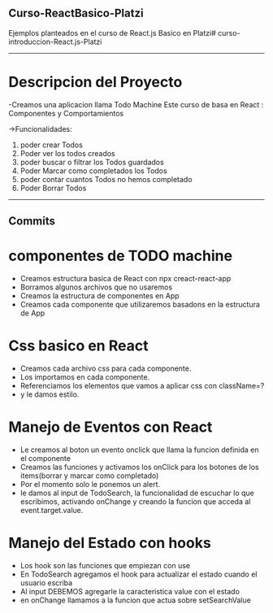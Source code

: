 ## Curso-ReactBasico-Platzi
Ejemplos planteados en el curso de React.js Basico en Platzi# curso-introduccion-React.js-Platzi

-------

# Descripcion del Proyecto

-Creamos una aplicacion llama Todo Machine
Este curso de basa en React : Componentes y Comportamientos

->Funcionalidades:
1) poder crear Todos
2) Poder ver los todos creados
3) poder buscar o filtrar los Todos guardados
4) Poder Marcar como completados los Todos
5) poder contar cuantos Todos no hemos completado 
6) Poder Borrar Todos  

---------

## Commits

# componentes de TODO machine
- Creamos estructura basica de React con npx creact-react-app
- Borramos algunos archivos que no usaremos
- Creamos la estructura de componentes en App
- Creamos cada componente que utilizaremos basadons en la estructura de App

# Css basico en React
- Creamos cada archivo css para cada componente.
- Los importamos en cada componente.
- Referenciamos los elementos que vamos a aplicar css con className=?
- y le damos estilo.

# Manejo de Eventos con React
- Le creamos al boton un evento onclick que llama la funcion        definida en el componente
- Creamos las funciones y activamos los onClick para los botones de los items(borrar y marcar como completado)
- Por el momento solo le ponemos un alert.
- le damos al input de TodoSearch, la funcionalidad de escuchar lo que escribimos, activando onChange y creando la funcion que acceda al event.target.value.

# Manejo del Estado con hooks
- Los hook son las funciones que empiezan con use
- En TodoSearch agregamos el hook para actualizar el estado cuando el usuario escriba
- Al input DEBEMOS agregarle la caracteristica value con el estado
- en onChange llamamos a la funcion que actua sobre setSearchValue
